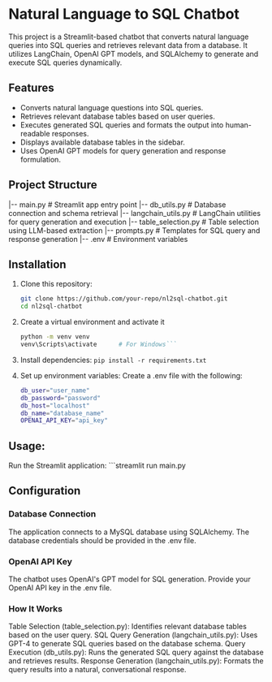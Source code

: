 # Natural Language to SQL Chatbot

This project is a Streamlit-based chatbot that converts natural language queries into SQL queries and retrieves relevant data from a database. It utilizes LangChain, OpenAI GPT models, and SQLAlchemy to generate and execute SQL queries dynamically.

## Features
- Converts natural language questions into SQL queries.
- Retrieves relevant database tables based on user queries.
- Executes generated SQL queries and formats the output into human-readable responses.
- Displays available database tables in the sidebar.
- Uses OpenAI GPT models for query generation and response formulation.

## Project Structure

|-- main.py               # Streamlit app entry point
|-- db_utils.py           # Database connection and schema retrieval
|-- langchain_utils.py    # LangChain utilities for query generation and execution
|-- table_selection.py    # Table selection using LLM-based extraction
|-- prompts.py            # Templates for SQL query and response generation
|-- .env                  # Environment variables


## Installation

1. Clone this repository:
   ```sh
   git clone https://github.com/your-repo/nl2sql-chatbot.git
   cd nl2sql-chatbot

2. Create a virtual environment and activate it
    ```sh 
    python -m venv venv
    venv\Scripts\activate      # For Windows```

3. Install dependencies:
    ```pip install -r requirements.txt```

4. Set up environment variables:
Create a .env file with the following:
    ```sh
    db_user="user_name"
    db_password="password"
    db_host="localhost"
    db_name="database_name"
    OPENAI_API_KEY="api_key"

## Usage:

Run the Streamlit application:
    ```streamlit run main.py


## Configuration
### Database Connection

The application connects to a MySQL database using SQLAlchemy.
The database credentials should be provided in the .env file.
### OpenAI API Key

The chatbot uses OpenAI's GPT model for SQL generation.
Provide your OpenAI API key in the .env file.
### How It Works

Table Selection (table_selection.py): Identifies relevant database tables based on the user query.
SQL Query Generation (langchain_utils.py): Uses GPT-4 to generate SQL queries based on the database schema.
Query Execution (db_utils.py): Runs the generated SQL query against the database and retrieves results.
Response Generation (langchain_utils.py): Formats the query results into a natural, conversational response.